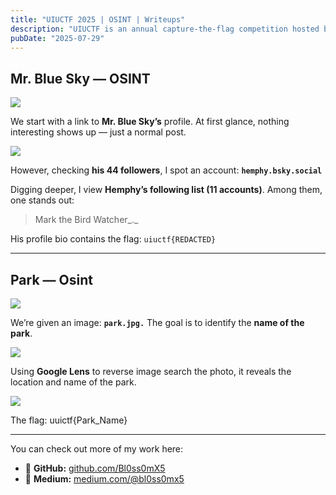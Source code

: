 ```yaml
---
title: "UIUCTF 2025 | OSINT | Writeups"
description: "UIUCTF is an annual capture-the-flag competition hosted by SIGPwny."
pubDate: "2025-07-29"
---
```


**Mr. Blue Sky — OSINT**
----

![](https://miro.medium.com/v2/resize:fit:640/format:webp/1*RA1s-wj9T1BoB57zqjfQfQ.png)

We start with a link to **Mr. Blue Sky’s** profile. At first glance, nothing interesting shows up — just a normal post.

![](https://miro.medium.com/v2/resize:fit:640/format:webp/1*YtqNLtZqqCrgx_cvvW77lQ.png)

However, checking **his 44 followers**, I spot an account: **`hemphy.bsky.social`**

Digging deeper, I view **Hemphy’s following list (11 accounts)**. Among them, one stands out:

> Mark the Bird Watcher_._

His profile bio contains the flag: `uiuctf{REDACTED}`

---

**Park — Osint**
----

![](https://miro.medium.com/v2/resize:fit:640/format:webp/1*iK1MwgyfqffaeUlP5Ca25g.png)

We’re given an image: **`park.jpg.`** The goal is to identify the **name of the park**.

![](https://miro.medium.com/v2/resize:fit:720/format:webp/1*VAUlKXhIIkeQlXV58E-Yhg.jpeg)

Using **Google Lens** to reverse image search the photo, it reveals the location and name of the park.

![](https://miro.medium.com/v2/resize:fit:720/format:webp/1*DGRIHBu5z8hfTUXJUC51rw.png)

The flag: uuictf{Park\_Name}

---

You can check out more of my work here:

*   🔗 **GitHub:** [github.com/Bl0ss0mX5](https://github.com/Bl0ss0mX5)
*   🔗 **Medium:** [medium.com/@bl0ss0mx5](https://medium.com/@bl0ss0mx5)